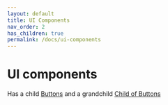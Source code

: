 ```yaml
---
layout: default
title: UI Components
nav_order: 2
has_children: true
permalink: /docs/ui-components
---
```


UI components
=============

Has a child [Buttons](buttons)
and a grandchild [Child of Buttons](buttons/grandchild)
